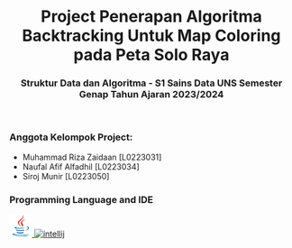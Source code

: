 <h1 align="center">Project Penerapan Algoritma Backtracking Untuk Map Coloring pada Peta Solo Raya</h1>
<h3 align="center">Struktur Data dan Algoritma - S1 Sains Data UNS Semester Genap Tahun Ajaran 2023/2024</h3>

<br>
<p align="right"> <h3>Anggota Kelompok Project:</h3> 
  </p>

- Muhammad Riza Zaidaan [L0223031]
- Naufal Afif Alfadhil [L0223034]
- Siroj Munir [L0223050]

<h3 align="left">Programming Language and IDE</h3>
<p align="left"> 
  <a href="https://www.java.com/" target="_blank" rel="noreferrer">
    <img src="https://raw.githubusercontent.com/devicons/devicon/master/icons/java/java-original.svg"
      alt="java" width="40" height="40"/> 
  </a>
  
  <a href="https://www.jetbrains.com/idea/" target="_blank" rel="noreferrer">
    <img src="https://resources.jetbrains.com/storage/products/intellij-idea/img/meta/intellij-idea_logo_300x300.png"
      alt="intellij" width="40" height="40"/>
  </a>
</p>
